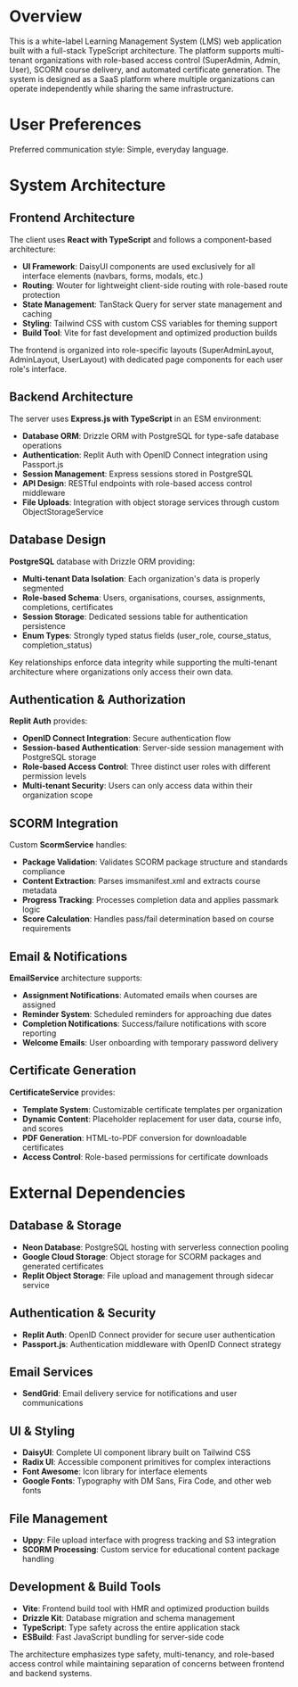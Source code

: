 # Overview

This is a white-label Learning Management System (LMS) web application built with a full-stack TypeScript architecture. The platform supports multi-tenant organizations with role-based access control (SuperAdmin, Admin, User), SCORM course delivery, and automated certificate generation. The system is designed as a SaaS platform where multiple organizations can operate independently while sharing the same infrastructure.

# User Preferences

Preferred communication style: Simple, everyday language.

# System Architecture

## Frontend Architecture

The client uses **React with TypeScript** and follows a component-based architecture:

- **UI Framework**: DaisyUI components are used exclusively for all interface elements (navbars, forms, modals, etc.)
- **Routing**: Wouter for lightweight client-side routing with role-based route protection
- **State Management**: TanStack Query for server state management and caching
- **Styling**: Tailwind CSS with custom CSS variables for theming support
- **Build Tool**: Vite for fast development and optimized production builds

The frontend is organized into role-specific layouts (SuperAdminLayout, AdminLayout, UserLayout) with dedicated page components for each user role's interface.

## Backend Architecture

The server uses **Express.js with TypeScript** in an ESM environment:

- **Database ORM**: Drizzle ORM with PostgreSQL for type-safe database operations
- **Authentication**: Replit Auth with OpenID Connect integration using Passport.js
- **Session Management**: Express sessions stored in PostgreSQL
- **API Design**: RESTful endpoints with role-based access control middleware
- **File Uploads**: Integration with object storage services through custom ObjectStorageService

## Database Design

**PostgreSQL** database with Drizzle ORM providing:

- **Multi-tenant Data Isolation**: Each organization's data is properly segmented
- **Role-based Schema**: Users, organisations, courses, assignments, completions, certificates
- **Session Storage**: Dedicated sessions table for authentication persistence
- **Enum Types**: Strongly typed status fields (user_role, course_status, completion_status)

Key relationships enforce data integrity while supporting the multi-tenant architecture where organizations only access their own data.

## Authentication & Authorization

**Replit Auth** provides:

- **OpenID Connect Integration**: Secure authentication flow
- **Session-based Authentication**: Server-side session management with PostgreSQL storage
- **Role-based Access Control**: Three distinct user roles with different permission levels
- **Multi-tenant Security**: Users can only access data within their organization scope

## SCORM Integration

Custom **ScormService** handles:

- **Package Validation**: Validates SCORM package structure and standards compliance
- **Content Extraction**: Parses imsmanifest.xml and extracts course metadata
- **Progress Tracking**: Processes completion data and applies passmark logic
- **Score Calculation**: Handles pass/fail determination based on course requirements

## Email & Notifications

**EmailService** architecture supports:

- **Assignment Notifications**: Automated emails when courses are assigned
- **Reminder System**: Scheduled reminders for approaching due dates
- **Completion Notifications**: Success/failure notifications with score reporting
- **Welcome Emails**: User onboarding with temporary password delivery

## Certificate Generation

**CertificateService** provides:

- **Template System**: Customizable certificate templates per organization
- **Dynamic Content**: Placeholder replacement for user data, course info, and scores
- **PDF Generation**: HTML-to-PDF conversion for downloadable certificates
- **Access Control**: Role-based permissions for certificate downloads

# External Dependencies

## Database & Storage
- **Neon Database**: PostgreSQL hosting with serverless connection pooling
- **Google Cloud Storage**: Object storage for SCORM packages and generated certificates
- **Replit Object Storage**: File upload and management through sidecar service

## Authentication & Security
- **Replit Auth**: OpenID Connect provider for secure user authentication
- **Passport.js**: Authentication middleware with OpenID Connect strategy

## Email Services
- **SendGrid**: Email delivery service for notifications and user communications

## UI & Styling
- **DaisyUI**: Complete UI component library built on Tailwind CSS
- **Radix UI**: Accessible component primitives for complex interactions
- **Font Awesome**: Icon library for interface elements
- **Google Fonts**: Typography with DM Sans, Fira Code, and other web fonts

## File Management
- **Uppy**: File upload interface with progress tracking and S3 integration
- **SCORM Processing**: Custom service for educational content package handling

## Development & Build Tools
- **Vite**: Frontend build tool with HMR and optimized production builds
- **Drizzle Kit**: Database migration and schema management
- **TypeScript**: Type safety across the entire application stack
- **ESBuild**: Fast JavaScript bundling for server-side code

The architecture emphasizes type safety, multi-tenancy, and role-based access control while maintaining separation of concerns between frontend and backend systems.